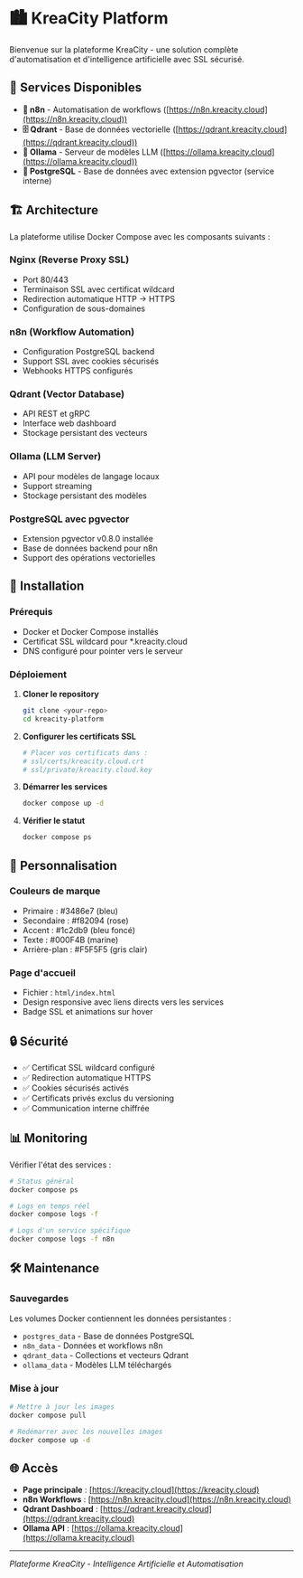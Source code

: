 # 🏙️ KreaCity Platform

Bienvenue sur la plateforme KreaCity - une solution complète d'automatisation et d'intelligence artificielle avec SSL sécurisé.

## 🚀 Services Disponibles

- **🔄 n8n** - Automatisation de workflows ([https://n8n.kreacity.cloud](https://n8n.kreacity.cloud))
- **🗄️ Qdrant** - Base de données vectorielle ([https://qdrant.kreacity.cloud](https://qdrant.kreacity.cloud))
- **🤖 Ollama** - Serveur de modèles LLM ([https://ollama.kreacity.cloud](https://ollama.kreacity.cloud))
- **🐘 PostgreSQL** - Base de données avec extension pgvector (service interne)

## 🏗️ Architecture

La plateforme utilise Docker Compose avec les composants suivants :

### Nginx (Reverse Proxy SSL)
- Port 80/443
- Terminaison SSL avec certificat wildcard
- Redirection automatique HTTP → HTTPS
- Configuration de sous-domaines

### n8n (Workflow Automation)
- Configuration PostgreSQL backend
- Support SSL avec cookies sécurisés
- Webhooks HTTPS configurés

### Qdrant (Vector Database)
- API REST et gRPC
- Interface web dashboard
- Stockage persistant des vecteurs

### Ollama (LLM Server)
- API pour modèles de langage locaux
- Support streaming
- Stockage persistant des modèles

### PostgreSQL avec pgvector
- Extension pgvector v0.8.0 installée
- Base de données backend pour n8n
- Support des opérations vectorielles

## 🔧 Installation

### Prérequis
- Docker et Docker Compose installés
- Certificat SSL wildcard pour *.kreacity.cloud
- DNS configuré pour pointer vers le serveur

### Déploiement

1. **Cloner le repository**
   ```bash
   git clone <your-repo>
   cd kreacity-platform
   ```

2. **Configurer les certificats SSL**
   ```bash
   # Placer vos certificats dans :
   # ssl/certs/kreacity.cloud.crt
   # ssl/private/kreacity.cloud.key
   ```

3. **Démarrer les services**
   ```bash
   docker compose up -d
   ```

4. **Vérifier le statut**
   ```bash
   docker compose ps
   ```

## 🎨 Personnalisation

### Couleurs de marque
- Primaire : #3486e7 (bleu)
- Secondaire : #f82094 (rose)
- Accent : #1c2db9 (bleu foncé)
- Texte : #000F4B (marine)
- Arrière-plan : #F5F5F5 (gris clair)

### Page d'accueil
- Fichier : `html/index.html`
- Design responsive avec liens directs vers les services
- Badge SSL et animations sur hover

## 🔒 Sécurité

- ✅ Certificat SSL wildcard configuré
- ✅ Redirection automatique HTTPS
- ✅ Cookies sécurisés activés
- ✅ Certificats privés exclus du versioning
- ✅ Communication interne chiffrée

## 📊 Monitoring

Vérifier l'état des services :
```bash
# Status général
docker compose ps

# Logs en temps réel
docker compose logs -f

# Logs d'un service spécifique
docker compose logs -f n8n
```

## 🛠️ Maintenance

### Sauvegardes
Les volumes Docker contiennent les données persistantes :
- `postgres_data` - Base de données PostgreSQL
- `n8n_data` - Données et workflows n8n
- `qdrant_data` - Collections et vecteurs Qdrant
- `ollama_data` - Modèles LLM téléchargés

### Mise à jour
```bash
# Mettre à jour les images
docker compose pull

# Redémarrer avec les nouvelles images
docker compose up -d
```

## 🌐 Accès

- **Page principale** : [https://kreacity.cloud](https://kreacity.cloud)
- **n8n Workflows** : [https://n8n.kreacity.cloud](https://n8n.kreacity.cloud)
- **Qdrant Dashboard** : [https://qdrant.kreacity.cloud](https://qdrant.kreacity.cloud)
- **Ollama API** : [https://ollama.kreacity.cloud](https://ollama.kreacity.cloud)

---

*Plateforme KreaCity - Intelligence Artificielle et Automatisation*
